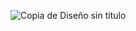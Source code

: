 ![Copia de Diseño sin título](https://github.com/user-attachments/assets/259da33e-bcef-4618-8551-416aa6823e85)


